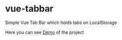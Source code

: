 # vue-tabbar
Simple Vue Tab Bar which holds tabs on LocalStorage

Here you can see [Demo](https://codesandbox.io/s/github/mohammadali0120/vue-tabbar) of the project
